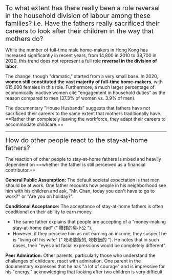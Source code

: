 <span style="font-size: 20px">To what extent has there really been a role reversal in the household division of labour among these families? i.e. Have the fathers really sacrificed their careers to look after their children in the way that mothers do?</span>

While the number of full-time male home-makers in Hong Kong has increased significantly in recent years, from 14,800 in 2010 to 38,700 in 2020, this trend does not represent a full role **reversal in the division of labor**.

The change, though "dramatic," started from a very small base. In 2020, **women still constituted the vast majority of full-time home-makers**, with 615,600 females in this role. Furthermore, a much larger percentage of economically inactive women cite "engagement in household duties" as the reason compared to men (37.3% of women vs. 3.9% of men).

The documentary "House Husbands" suggests that fathers have not sacrificed their careers to the same extent that mothers traditionally have. ==Rather than completely leaving the workforce, they adapt their careers to accommodate childcare.==

---

<span style="font-size: 20px">How do other people react to the stay-at-home fathers?</span>

The reaction of other people to stay-at-home fathers is mixed and heavily dependent on ==whether the father is still perceived as a financial contributor.==

**General Public Assumption:** The default societal expectation is that men should be at work. One father recounts how people in his neighborhood see him with his children and ask, "Mr. Chan, today you don't have to go to work?" or "Are you on holiday?".

**Conditional Acceptance:** The acceptance of stay-at-home fathers is often conditional on their ability to earn money.

- The same father explains that people are accepting of a "money-making stay-at-home dad" (" 賺錢的臭小公 ").
- However, if they perceive him as not earning an income, they suspect he is "living off his wife" (" 吃老婆飯的, 吃軟飯的 "). He notes that in such cases, their "eyes and facial expressions would be completely different".

**Peer Admiration:** Other parents, particularly those who understand the challenges of childcare, react with admiration. One parent in the documentary expresses that he has "a lot of courage" and is impressive for his "energy," acknowledging that looking after two children is very difficult.
